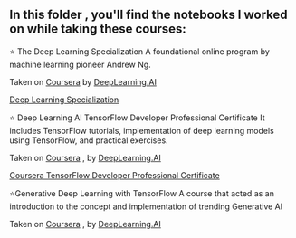 ## In this folder , you'll find the notebooks I worked on while taking these courses:

⭐️ The Deep Learning Specialization
A foundational online program by machine learning pioneer Andrew Ng.

Taken on [Coursera](https://www.coursera.org/) by [DeepLearning.AI](https://www.deeplearning.ai)

[Deep Learning Specialization](https://www.coursera.org/specializations/deep-learning)

⭐️ Deep Learning AI TensorFlow Developer Professional Certificate
 It includes TensorFlow tutorials, implementation of deep learning models using TensorFlow, and practical exercises.

Taken on [Coursera](https://www.coursera.org/) , by [DeepLearning.AI](https://www.deeplearning.ai)

[Coursera TensorFlow Developer Professional Certificate](https://www.coursera.org/professional-certificates/tensorflow-in-practice)

⭐️Generative Deep Learning with TensorFlow
A course that acted as an introduction to the concept and implementation of trending Generative AI

Taken on [Coursera](https://www.coursera.org/) , by [DeepLearning.AI](https://www.deeplearning.ai)



